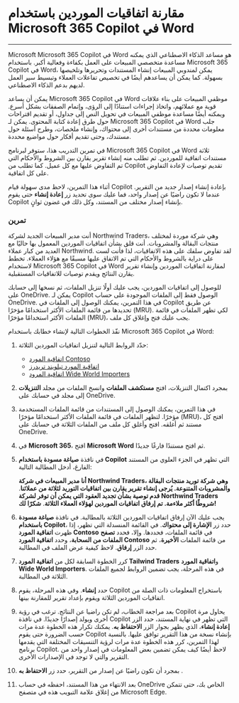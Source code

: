
# مقارنة اتفاقيات الموردين باستخدام Microsoft 365 Copilot في Word
---
Microsoft Microsoft 365 Copilot في Word هو مساعد الذكاء الاصطناعي الذي يمكنه مساعدة متخصصي المبيعات على العمل بكفاءة وفعالية أكبر. باستخدام Microsoft 365 Copilot في Word، يمكن لمندوبي المبيعات إنشاء المستندات وتحريرها وتلخيصها بسهولة. كما يمكن أن يساعدهم أيضًا في تخصيص تفاعلات العملاء وتبسيط سير العمل لديهم بدعم الذكاء الاصطناعي.

يمكن أن يساعد Microsoft 365 Copilot في Word موظفي المبيعات على بناء علاقات قوية مع عملائهم، واتخاذ إجراءات استنادًا إلى الرؤى، وإتمام الصفقات بشكل أسرع. ويمكنه أيضًا مساعدة موظفي المبيعات في تحويل النص إلى جداول، أو تقديم اقتراحات حول طرق إعادة كتابة المحتوى. يمكن لـ Microsoft 365 Copilot في Word جلب معلومات محددة من مستندات أخرى إلى محتواك، وإنشاء ملخصات، وطرح أسئلة حول مستندك، وحتى تقديم أفكار حول مواضيع محددة.

في تمرين التدريب هذا، ستوفر لبرنامج Microsoft 365 Copilot في Word ثلاثة مستندات اتفاقية للموردين. ثم تطلب منه إنشاء تقرير يقارن بين الشروط والأحكام التي تم التفاوض عليها مع كل عميل. كما تطلب من Copilot تقديم توصيات لإعادة التفاوض على كل اتفاقية.

أثناء هذا التمرين، لاحظ مدى سهولة قيام Copilot بإعادة إنشاء إصدار جديد من التقرير. عندما لا تكون راضيًا عن إصدار واحد، فما عليك سوى تحديد زر **إعادة إنشاء** حتى يقوم Copilot بإنشاء إصدار مختلف من المستند، وكل ذلك في غضون ثوانٍ.

### تمرين

أنت مدير المبيعات الجديد لشركة Northwind Traders، وهي شركة موردة لمختلف منتجات البقالة والمشروبات. أنت قلق بشأن اتفاقيات الموردين المعمول بها حاليًا مع العديد من كبار عملاء Northwind. لقد تفاوض سلفك على هذه الاتفاقيات، لذا فأنت لست على دراية بالشروط والأحكام التي تم الاتفاق عليها مسبقًا مع هؤلاء العملاء. تخطط لاستخدام Microsoft 365 Copilot في Word لمقارنة اتفاقيات الموردين وإنشاء تقرير يقارن النتائج ويقدم توصيات للاتفاقيات المستقبلية.

للوصول إلى اتفاقيات الموردين، يجب عليك أولًا تنزيل الملفات، ثم نسخها إلى حسابك على OneDrive. يمكن لـ Copilot الوصول فقط إلى الملفات الموجودة على حساب OneDrive. في هذا التمرين، يمكنك الوصول إلى الملفات في Copilot عن طريق تحديدها من قائمة الملفات الأكثر استخدامًا مؤخرًا (MRU). لكي تظهر الملفات في قائمة الملفات الأكثر استخدامًا مؤخرًا (MRU)، يجب عليك فتح وإغلاق كل ملف.

نفّذ الخطوات التالية لإنشاء خطابك باستخدام Microsoft 365 Copilot في Word:

1.  حدّد الروابط التالية لتنزيل اتفاقيات الموردين الثلاثة:
     -  [اتفاقية المورد Contoso](https://go.microsoft.com/fwlink/?linkid=2268925)
     -  [اتفاقية المورد تيلويند تريدرز](https://go.microsoft.com/fwlink/?linkid=2269128)
     -  [اتفاقية المرود Wide World Importers](https://go.microsoft.com/fwlink/?linkid=2268931)
2.  بمجرد اكتمال التنزيلات، افتح **مستكشف الملفات** وانسخ الملفات من مجلد **التنزيلات** إلى مجلد في حسابك على OneDrive.
3.  في هذا التمرين، يمكنك الوصول إلى المستندات من قائمة الملفات المستخدمة مؤخرًا. لتظهر الملفات في قائمة الملفات الأكثر استخدامًا مؤخرًا (MRU)، افتح كل مستند ثم أغلقه. افتح وأغلق كل ملف من الملفات الثلاثة في حسابك على OneDrive.
4.  في **Microsoft 365**، افتح **Microsoft Word** ثم افتح مستندًا فارغًا جديدًا.
5.  في نافذة **صياغة مسودة باستخدام Copilot** التي تظهر في الجزء العلوي من المستند الفارغ، أدخل المطالبة التالية:
    
    **أنا مدير المبيعات في شركة Northwind Traders، وهي شركة توريد منتجات البقالة والمشروبات المتنوعة. يُرجى إنشاء تقرير يقارن بين اتفاقيات التوريد لثلاثة من عملائنا**. **قدم توصية بشأن تجديد العقود التي يمكن أن توفر لشركة Northwind Traders شروطًا أكثر ملاءمة. تم إرفاق اتفاقيات الموردين لهؤلاء العملاء الثلاثة**. **شكرًا لك!**
6.  يجب عليك الآن إرفاق اتفاقيات الموردين الثلاثة بالمطالبة. في نافذة **صياغة مسودة باستخدام Copilot**، حدد زر **الإشارة إلى محتواك**. في القائمة المنسدلة التي تظهر، إذا ظهرت **اتفاقية المورد Contoso** في قائمة الملفات، فحددها. وإلا، فحدد **تصفح الملفات من السحابة**، وحدد **اتفاقية المورد Contoso** من قائمة الملفات **الأخيرة**، ثم حدد الزر **إرفاق**. لاحظ كيفية عرض الملف في المطالبة.
7.  كرر الخطوة السابقة لكل من **اتفاقية المورد Tailwind Traders** و**اتفاقية المورد Wide World Importers**. في هذه المرحلة، يجب تضمين الروابط لجميع الملفات الثلاثة في المطالبة.
8.  حدد **إنشاء**. وفي هذه المرحلة، يقوم Copilot باستخراج المعلومات ذات الصلة من اتفاقيات الموردين الثلاثة ويقوم بإعداد تقرير للمقارنة بينها.
9.  بعد مراجعة الخطاب، لم تكن راضيا عن النتائج. ترغب في رؤية Copilot يحاول مرة أخرى ويولد إصدارًا جديدًا. في نافذة Copilot التي تظهر في نهاية المستند، حدد الزر **إعادة إنشاء**، الذي يظهر بجوار الزر **الاحتفاظ به**. يمكنك تكرار هذه الخطوة عدة مرات حسب الضرورة حتى يقوم Copilot بإنشاء نسخة من هذا التقرير توافق عليها. بالنسبة لهذا التمرين، كرر هذه الخطوة عدة مرات لرؤية التنسيقات المختلفة التي يقدمها برنامج Copilot. لاحظ أيضًا كيف يمكن تضمين بعض المعلومات في إصدار واحد من التقرير والتي لا توجد في الإصدارات الأخرى.
10. بمجرد أن تكون راضيًا عن إصدار من التقرير، حدد زر **الاحتفاظ به** .
11. بعد الانتهاء من هذا المستند، احفظه في حساب OneDrive الخاص بك، حتى تتمكن من إغلاق علامة التبويب هذه في متصفح Microsoft Edge.
